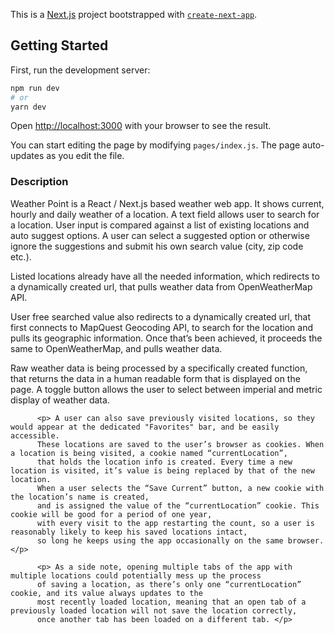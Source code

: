 This is a [Next.js](https://nextjs.org/) project bootstrapped with [`create-next-app`](https://github.com/vercel/next.js/tree/canary/packages/create-next-app).

## Getting Started

First, run the development server:

```bash
npm run dev
# or
yarn dev
```

Open [http://localhost:3000](http://localhost:3000) with your browser to see the result.

You can start editing the page by modifying `pages/index.js`. The page auto-updates as you edit the file.


### Description
Weather Point is a React / Next.js based weather web app. It shows current, hourly and daily weather of a location.
A text field allows user to search for a location. User input is compared against a list of existing locations and auto suggest options.
A user can select a suggested option or otherwise ignore the suggestions and submit his own search value (city, zip code etc.).

Listed locations already have all the needed information, which redirects to a dynamically created url,
that pulls weather data from OpenWeatherMap API.

User free searched value also redirects to a dynamically created url, that first connects to MapQuest Geocoding API,
to search for the location and pulls its geographic information. Once that’s been achieved,
it proceeds the same to OpenWeatherMap, and pulls weather data.

Raw weather data is being processed by a specifically created function, that returns the data in a human readable form that is displayed on the page.
A toggle button allows the user to select between imperial and metric display of weather data.

          <p> A user can also save previously visited locations, so they would appear at the dedicated "Favorites" bar, and be easily accessible.
          These locations are saved to the user’s browser as cookies. When a location is being visited, a cookie named “currentLocation”,
          that holds the location info is created. Every time a new location is visited, it’s value is being replaced by that of the new location.
          When a user selects the “Save Current” button, a new cookie with the location’s name is created,
          and is assigned the value of the “currentLocation” cookie. This cookie will be good for a period of one year,
          with every visit to the app restarting the count, so a user is reasonably likely to keep his saved locations intact,
          so long he keeps using the app occasionally on the same browser. </p>

          <p> As a side note, opening multiple tabs of the app with multiple locations could potentially mess up the process
          of saving a location, as there’s only one “currentLocation” cookie, and its value always updates to the
          most recently loaded location, meaning that an open tab of a previously loaded location will not save the location correctly,
          once another tab has been loaded on a different tab. </p>
